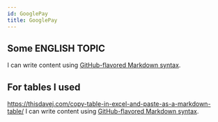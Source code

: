 ```yaml
---
id: GooglePay
title: GooglePay
---
```



##  Some ENGLISH TOPIC
I can write content using [GitHub-flavored Markdown syntax](https://github.github.com/gfm/).



##  For tables I used 
https://thisdavej.com/copy-table-in-excel-and-paste-as-a-markdown-table/
I can write content using [GitHub-flavored Markdown syntax](https://github.github.com/gfm/).
